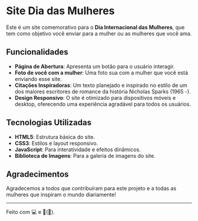 # Site Dia das Mulheres

Este é um site comemorativo para o **Dia Internacional das Mulheres**, que tem como objetivo você enviar para a mulher ou as mulheres que você ama.

## Funcionalidades

- **Página de Abertura**: Apresenta um botão para o usuário interagir.
- **Foto de você com a mulher**: Uma foto sua com a mulher que você está enviando esse site.
- **Citações Inspiradoras**: Um texto planejado e inspirado no estilo de um dos maiores escritores de romance da história Nicholas Sparks (1965 -).
- **Design Responsivo**: O site é otimizado para dispositivos móveis e desktop, oferecendo uma experiência agradável para todos os usuários.

## Tecnologias Utilizadas

- **HTML5**: Estrutura básica do site.
- **CSS3**: Estilos e layout responsivo.
- **JavaScript**: Para interatividade e efeitos dinâmicos.
- **Biblioteca de Imagens**: Para a galeria de imagens do site.

## Agradecimentos

Agradecemos a todos que contribuíram para este projeto e a todas as mulheres que inspiram o mundo diariamente!

---

Feito com 💻 e 💖(🧠).
